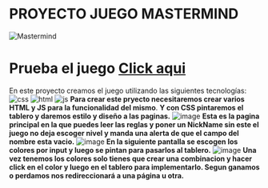 # **PROYECTO JUEGO MASTERMIND** 
![Mastermind](https://i.pinimg.com/originals/37/6c/18/376c186e9ebf57b81fecc9481eaabcba.gif)
# **Prueba el juego** [Click aqui](https://albertopueblas.github.io/Proyecto-MasterMind/)

En este proyecto creamos el juego utilizando las siguientes tecnologías:
![css](https://img.shields.io/badge/CSS3-blue?logo=CSS3) ![html](https://img.shields.io/badge/html5-orange?logo=html5) ![js](https://img.shields.io/badge/JavaScript-yellow?logo=JavaScript)
**Para crear este pryecto necesitaremos crear varios HTML y JS para la funcionalidad del mismo**.
**Y con CSS pintaremos el tablero y daremos estilo y diseño a las paginas.**
![image](https://github.com/AlbertoPueblas/Proyecto-MasterMind/assets/154467649/6e91f0f9-9f72-4fd3-8dd9-8fa00d9a4bc0)
**Esta es la pagina principal en la que puedes leer las reglas y poner un NickName sin este el juego no deja escoger nivel y manda una alerta de que el campo del nombre esta vacio.**
![image](https://github.com/AlbertoPueblas/Proyecto-MasterMind/assets/154467649/e840ed56-c3b9-4d0b-8174-377a673c2334)
**En la siguiente pantalla se escogen los colores por input y luego se pintan para pasarlos al tablero.**
![image](https://github.com/AlbertoPueblas/Proyecto-MasterMind/assets/154467649/4966267c-2bda-4785-b1de-38384b4ea261)
**Una vez tenemos los colores solo tienes que crear una combinacion y hacer click en el color y luego en el tablero para implementarlo. Segun ganamos o perdamos nos redireccionará a una página u otra.**


